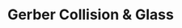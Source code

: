 ---
title: "Gerber Collision & Glass"
url: /scottsdale/gerber-collision-and-glass/
shop: car repair
---